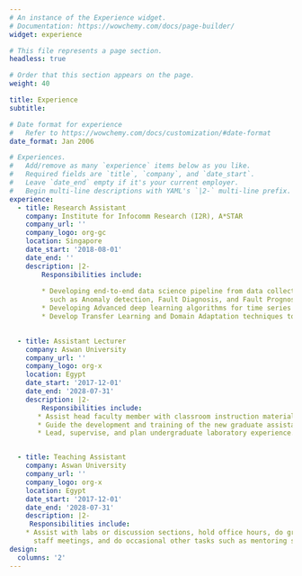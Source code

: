```yaml
---
# An instance of the Experience widget.
# Documentation: https://wowchemy.com/docs/page-builder/
widget: experience

# This file represents a page section.
headless: true

# Order that this section appears on the page.
weight: 40

title: Experience
subtitle:

# Date format for experience
#   Refer to https://wowchemy.com/docs/customization/#date-format
date_format: Jan 2006

# Experiences.
#   Add/remove as many `experience` items below as you like.
#   Required fields are `title`, `company`, and `date_start`.
#   Leave `date_end` empty if it's your current employer.
#   Begin multi-line descriptions with YAML's `|2-` multi-line prefix.
experience:
  - title: Research Assistant
    company: Institute for Infocomm Research (I2R), A*STAR
    company_url: ''
    company_logo: org-gc
    location: Singapore
    date_start: '2018-08-01'
    date_end: ''
    description: |2-
        Responsibilities include:
        
        * Developing end-to-end data science pipeline from data collection to machine learning model deployment for predictive maintenance tasks
          such as Anomaly detection, Fault Diagnosis, and Fault Prognosis
        * Developing Advanced deep learning algorithms for time series data
        * Develop Transfer Learning and Domain Adaptation techniques to address the challenges of real-world predictive maintenance.

        
  - title: Assistant Lecturer
    company: Aswan University
    company_url: ''
    company_logo: org-x
    location: Egypt
    date_start: '2017-12-01'
    date_end: '2028-07-31'
    description: |2-
        Responsibilities include:
       * Assist head faculty member with classroom instruction material, exams, and record keeping.
       * Guide the development and training of the new graduate assistants.
       * Lead, supervise, and plan undergraduate laboratory experience.


  - title: Teaching Assistant 
    company: Aswan University
    company_url: ''
    company_logo: org-x
    location: Egypt
    date_start: '2017-12-01'
    date_end: '2028-07-31'
    description: |2-
     Responsibilities include:
    * Assist with labs or discussion sections, hold office hours, do grading, attend weekly course
      staff meetings, and do occasional other tasks such as mentoring student in the E-learning version of courses.
design:
  columns: '2'
---
```


